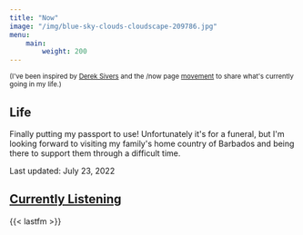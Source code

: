 ```yaml
---
title: "Now"
image: "/img/blue-sky-clouds-cloudscape-209786.jpg"
menu:
    main:
        weight: 200
---
```


<small>(I've been inspired by [Derek Sivers](https://sivers.org/nowff) and the /now page [movement](https://nownownow.com) to share what's currently going in my life.)</small>

## Life

Finally putting my passport to use! Unfortunately it's for a funeral, but I'm looking forward to visiting my family's home country of Barbados and being there to support them through a difficult time. 
 
Last updated: July 23, 2022

<script src="https://www.goodreads.com/review/custom_widget/10916429.Currently%20Reading?cover_position=left&cover_size=medium&num_books=6&order=d&shelf=currently-reading&show_author=1&show_cover=1&show_rating=0&show_review=0&show_tags=0&show_title=1&sort=date_added&widget_bg_color=FFFFFF&widget_bg_transparent=true&widget_border_width=1&widget_id=1713140518&widget_text_color=000000&widget_title_size=medium&widget_width=medium" type="text/javascript" charset="utf-8"></script>

<script src="https://www.goodreads.com/review/custom_widget/10916429.Latest%20Read?cover_position=left&cover_size=medium&num_books=6&order=d&shelf=read&show_author=1&show_cover=1&show_rating=0&show_review=0&show_tags=0&show_title=1&sort=date_added&widget_bg_color=FFFFFF&widget_bg_transparent=&widget_border_width=1&widget_id=1713238595&widget_text_color=000000&widget_title_size=medium&widget_width=medium" type="text/javascript" charset="utf-8"></script>

## [Currently Listening](https://www.last.fm/user/christortion)

{{< lastfm >}}